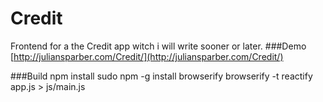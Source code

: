 # Credit
Frontend for a the Credit app witch i will write sooner or later.
###Demo
[http://juliansparber.com/Credit/](http://juliansparber.com/Credit/)

###Build
		npm install
		sudo npm -g install browserify
		browserify -t reactify app.js > js/main.js
